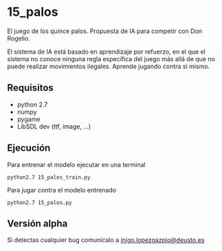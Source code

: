 # 15_palos
El juego de los quince palos. Propuesta de IA para competir con Don Rogelio.

El sistema de IA está basado en aprendizaje por refuerzo, en el que el sistema no conoce ninguna regla específica del juego más allá de que no puede realizar movimientos ilegales. Aprende jugando contra sí mismo.

## Requisitos

- python 2.7
- numpy
- pygame
- LibSDL dev (ttf, image, ...)

## Ejecución

Para entrenar el modelo ejecutar en una terminal
 
```python2.7 15_palos_train.py```

Para jugar contra el modelo entrenado

```python2.7 15_palos.py```

## Versión alpha
Si detectas cualquier bug comunícalo a inigo.lopezgazpio@deusto.es  
